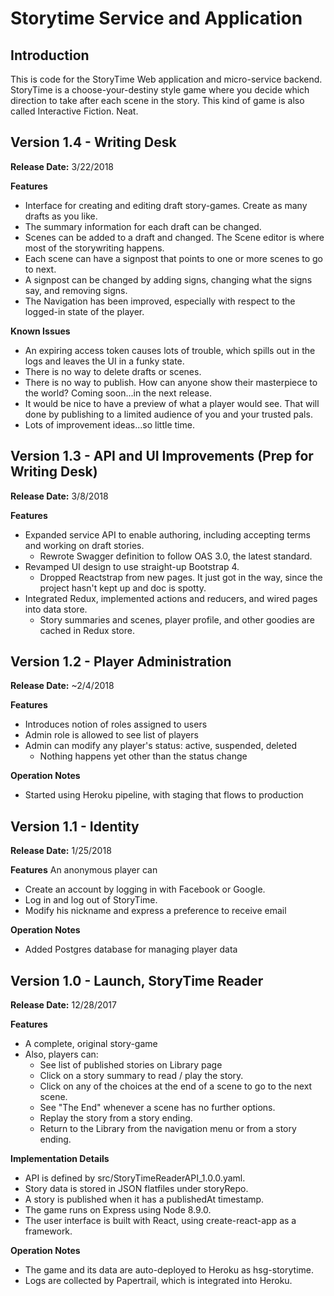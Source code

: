 # Storytime Service and Application

## Introduction
This is code for the StoryTime Web application and micro-service backend.  StoryTime is a choose-your-destiny style game where you decide which direction to take after each scene in the story.  This kind of game is also called Interactive Fiction.  Neat.

## Version 1.4 - Writing Desk

**Release Date:** 3/22/2018

**Features**
* Interface for creating and editing draft story-games. Create as many drafts as you like.
* The summary information for each draft can be changed.
* Scenes can be added to a draft and changed. The Scene editor is where most of the storywriting happens.
* Each scene can have a signpost that points to one or more scenes to go to next.
* A signpost can be changed by adding signs, changing what the signs say, and removing signs.
* The Navigation has been improved, especially with respect to the logged-in state of the player.

**Known Issues**
* An expiring access token causes lots of trouble, which spills out in the logs and leaves the UI in a funky state.
* There is no way to delete drafts or scenes.
* There is no way to publish. How can anyone show their masterpiece to the world? Coming soon...in the next release.
* It would be nice to have a preview of what a player would see. That will done by publishing to a limited audience of you and your trusted pals.
* Lots of improvement ideas...so little time.


## Version 1.3 - API and UI Improvements (Prep for Writing Desk)

**Release Date:** 3/8/2018

**Features**
* Expanded service API to enable authoring, including accepting terms and working on draft stories.
  * Rewrote Swagger definition to follow OAS 3.0, the latest standard.
* Revamped UI design to use straight-up Bootstrap 4.
  * Dropped Reactstrap from new pages.  It just got in the way, since the project hasn't kept up and doc is spotty.
* Integrated Redux, implemented actions and reducers, and wired pages into data store.
  * Story summaries and scenes, player profile, and other goodies are cached in Redux store.


## Version 1.2 - Player Administration

**Release Date:** ~2/4/2018

**Features**
* Introduces notion of roles assigned to users
* Admin role is allowed to see list of players
* Admin can modify any player's status: active, suspended, deleted
  * Nothing happens yet other than the status change

**Operation Notes**
* Started using Heroku pipeline, with staging that flows to production


## Version 1.1 - Identity

**Release Date:** 1/25/2018

**Features**
An anonymous player can
* Create an account by logging in with Facebook or Google.
* Log in and log out of StoryTime.
* Modify his nickname and express a preference to receive email

**Operation Notes**
* Added Postgres database for managing player data


## Version 1.0 - Launch, StoryTime Reader

**Release Date:** 12/28/2017

**Features**

* A complete, original story-game
* Also, players can:
  * See list of published stories on Library page
  * Click on a story summary to read / play the story.
  * Click on any of the choices at the end of a scene to go to the next scene.
  * See "The End" whenever a scene has no further options.
  * Replay the story from a story ending.
  * Return to the Library from the navigation menu or from a story ending.

**Implementation Details**

* API is defined by src/StoryTimeReaderAPI_1.0.0.yaml.
* Story data is stored in JSON flatfiles under storyRepo.
* A story is published when it has a publishedAt timestamp.
* The game runs on Express using Node 8.9.0.
* The user interface is built with React, using create-react-app as a framework.

**Operation Notes**

* The game and its data are auto-deployed to Heroku as hsg-storytime.
* Logs are collected by Papertrail, which is integrated into Heroku.
